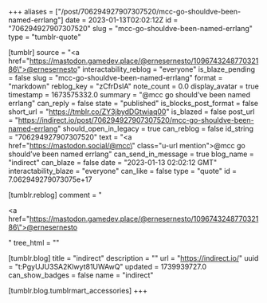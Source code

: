 +++
aliases = ["/post/706294927907307520/mcc-go-shouldve-been-named-errlang"]
date = 2023-01-13T02:02:12Z
id = "706294927907307520"
slug = "mcc-go-shouldve-been-named-errlang"
type = "tumblr-quote"

[tumblr]
source = "<a href=\"https://mastodon.gamedev.place/@ernesernesto/109674324877032186\">@ernesernesto</a>"
interactability_reblog = "everyone"
is_blaze_pending = false
slug = "mcc-go-shouldve-been-named-errlang"
format = "markdown"
reblog_key = "zCfrDslA"
note_count = 0.0
display_avatar = true
timestamp = 1673575332.0
summary = "@mcc go should’ve been named errlang"
can_reply = false
state = "published"
is_blocks_post_format = false
short_url = "https://tmblr.co/ZY3jbydDGtwiaq00"
is_blazed = false
post_url = "https://indirect.io/post/706294927907307520/mcc-go-shouldve-been-named-errlang"
should_open_in_legacy = true
can_reblog = false
id_string = "706294927907307520"
text = "<a href=\"https://mastodon.social/@mcc\" class=\"u-url mention\">@<span>mcc</span></a> go should&rsquo;ve been named errlang"
can_send_in_message = true
blog_name = "indirect"
can_blaze = false
date = "2023-01-13 02:02:12 GMT"
interactability_blaze = "everyone"
can_like = false
type = "quote"
id = 7.062949279073075e+17

[tumblr.reblog]
comment = "<p><a href=\"https://mastodon.gamedev.place/@ernesernesto/109674324877032186\">@ernesernesto</a></p>"
tree_html = ""

[tumblr.blog]
title = "indirect"
description = ""
url = "https://indirect.io/"
uuid = "t:PgyUJU3SA2Klwyt81UWAwQ"
updated = 1739939727.0
can_show_badges = false
name = "indirect"

[tumblr.blog.tumblrmart_accessories]
+++
